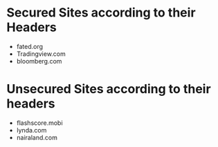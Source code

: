 Secured Sites according to their Headers
====

* fated.org
* Tradingview.com
* bloomberg.com


Unsecured Sites according to their headers
=====

* flashscore.mobi
* lynda.com
* nairaland.com